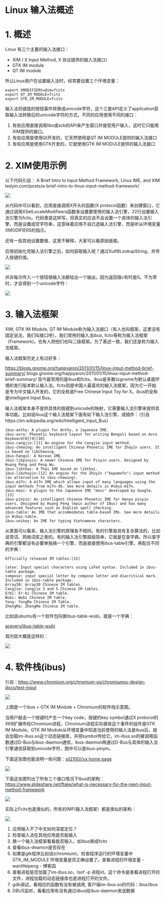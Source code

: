# Linux 输入法概述

# 1\. 概述

Linux 有三个主要的输入法接口：

* XIM ( X Input Method, X 协议提供的输入法接口）
* GTK IM module
* QT IM module

所认Linux用户在设置输入法时，经常要设置三个环境变量：

```
export XMODIFIERS=@im=fcitx
export QT_IM_MODULE=fcitx
export GTK_IM_MODULE=fcitx
```

输入法将键盘的按钮事件转换成unicode字符，这个三套API定义了application获取输入法转换后的unicode字符的方式。不同的应用使用不同的接口：

1. 有些应用直接调用libx或xcb的API来产生窗口并接受用户输入，这时它只能用XIM提供的接口。
2. 有些应用是使用Qt开发的，它天然使用是QT IM MODULE提供的输入法接口
3. 有些应用是使用GTK开发的，它就使用GTK IM MODULE提供的输入法接口

# 2\. XIM使用示例

以下代码引自：
A Brief Intro to Input Method Framework, Linux IME, and XIM
tedyin.com/posts/a-brief-intro-to-linux-input-method-framework/

![](/assets/res/2021-11-03-17-18-58.png)

从代码中可以看到，应用直接调用X开头的函数(X protocol函数）来创建窗口，它通过调用XSetLocaleModifieers函数来设置要使用的输入法引擎，22行设置输入法引擎为fcitx。代码里是这样写，但真实的应该不会设置一个具体的输入法引擎，而是设置成空字符串，这意味着应用不自已选输入法引擎，而是听从环境变量XMODIFIERS的指示。

还有一些其他设置要做，这里不解释，大家可以看原始链接。

应用初始化完输入法引擎之后，如何获取输入呢？通过Xutf8LookupString，并传入按键的值。

![](/assets/res/2021-11-03-17-22-39.png)

并非每次传入一个按钮值输入法都给出一个输出，因为返回值c有时是0。不为零时，才会得到一个unicode字符：

![](/assets/res/2021-11-03-17-22-57.png)

# 3\. 输入法框架

XIM, GTK IM Module, QT IM Module称为输入法接口（有人也叫框架，这里没有固定说法，我们叫接口吧）。我们常用的输入法ibus, fcitx等称为输入法框架（Framework)。也有人把他们也叫二级框架。为了表述一致，我们还是称为输入法框架。

输入法框架历史上有过好多：

https://blogs.gnome.org/happyaron/2011/01/15/linux-input-method-brief-summary/
blogs.gnome.org/happyaron/2011/01/15/linux-input-method-brief-summary/
现今最常用的是ibus和fcitx。ibus是多数以gnome为默认桌面环境的发行版本默认输入法。fcitx则是中国人最喜欢的输入法框架，因为它一开始是专为中文输入开发的，它的全称是Free Chinese Input Toy for X。ibus的全称是Intelligent Input Bus。

输入法框架本身不提供具体的按键到unicode的映射，它需要输入法引擎来提供具体功能。比如说ibus这个输入法框架下面有如下输入法引擎，或插件：（引自https://en.wikipedia.org/wiki/Intelligent\_Input\_Bus）

```
ibus-anthy: A plugin for Anthy, a Japanese IME.
ibus-avro: Phonetic keyboard layout for writing Bengali based on Avro Keyboard[8][9][10]
ibus-cangjie:[11] An engine for the Cangjie input method.
ibus-chewing: An intelligent Chinese Phonetic IME for Zhùyīn users. It is based on libChewing.
ibus-hangul: A Korean IME.
ibus-libpinyin: A newer Chinese IME for Pinyin users. Designed by Huang Peng and Peng Wu.
ibus-libthai: A Thai IME based on libthai.
ibus-libzhuyin:[12] An engine for the Zhùyīn ("bopomofo") input method (an alternative to ibus-chewing).
ibus-m17n: A m17n IME which allows input of many languages using the input methods from m17n-db. See more details in #ibus-m17n.
ibus-mozc: A plugin to the Japanese IME "mozc" developed by Google.[13]
ibus-pinyin: An intelligent Chinese Phonetic IME for Hanyu pinyin users. Designed by Huang Peng (main author of IBus) and has many advanced features such as English spell checking.
ibus-table: An IME that accommodates table-based IMs. See more details in #ibus-table.
ibus-unikey: An IME for typing Vietnamese characters.
```

从里面可以看来，输入法引擎的原理各不相同。有的引擎是具有复杂算法的，比如说常词、网络词库之类的。有的输入法引擎超级简单，它就是在查字典。所以查字典的引擎都没有必要单独搞一个引擎，而是直接使用ibus-table引擎，再配合不同的字典：

```
Officially released IM tables:[15]

latex: Input special characters using LaTeX syntax. Included in ibus-table package.
compose: input special letter by compose letter and diacritical mark. Included in ibus-table package.
Array30: Array30 Chinese IM tables.
Cangjie: Cangjie 3 and 5 Chinese IM tables.
Erbi: Er-bi Chinese IM table.
Wubi: Wubi Chinese IM table.
Yong: YongMa Chinese IM Table.
ZhengMa: ZhengMa Chinese IM table.
```

比如说ubuntu有一个软件包叫做ibus-table-wubi，就是一个字典：

[acevery/ibus-table-wubi](https://link.zhihu.com/?target=https%3A//github.com/acevery/ibus-table-wubi)

其内容大概是这样的：

![](/assets/res/2021-11-03-17-26-03.png)

# 4\. 软件栈\(ibus\)

引自：https://www.chromium.org/chromium-os/chromiumos-design-docs/text-input

![](/assets/res/2021-11-03-17-26-22.png)

上图是一个ibus + GTK IM Module + Chromium的软件栈示意图。

当用户敲击一个按键时产生一个key code，按键的key symbol通过X protocol的XKB扩展传给Chromium进程，Chromium进程实际接收这个事件的组件是GTK IM Module。GTK IM Module从环境变量中知道当前使用的输入法是ibus后，就会加载im-ibus.so这个动态链接库，并把symbol传给它。im-ibus.so的被调用函数通过D-Bus与ibus-daemon通信，ibus-daemon再通过D-Bus与具体的输入法引擎通信获取到unicode字符，图中可以是ibus-pinyin。

下面这张图也能说明一些问题：[sil2100//vx home page](https://link.zhihu.com/?target=http%3A//sil2100.vexillium.org/%3Fid%3Ddev%26sid%3D33)

![](/assets/res/2021-11-03-17-26-36.png)

下面这张图列出了所有三个接口情况下Ibus的架构：https://www.slideshare.net/ftake/what-is-necessary-for-the-next-input-method-framework

![](/assets/res/2021-11-03-17-27-34.png)

实际上Fcitx也是类似的，所有的IMF(输入法框架）都是类似的架构：

![](/assets/res/2021-11-03-17-27-44.png)

1. 应用输入不了中文如何深度定位？
2. 检查输入法在其他应用是否能输入
3. 换一个输入法框架看看能否输入，如ibus换成fcitx
4. 查看ibus-deamon是否存在
5. 如果是gtk程序比如说(chromium)，检查程序运行的环境变量中GTK\_IM\_MODULE 环境变量是否正确设置了。查看进程的环境变量 - wanlifeipeng - 博客园
6. 查看进程是否加载了im-ibus.so，lsof -p 进程id，这个命令是查看进程打开的文件，进程加载的动态链接库也是进程打开的文件。
7. gdb调试，看相应的函数有没有被调用, 客户端im-ibus.so的代码：ibus/ibus
8. DBUS监听，看看应用有没有通过dbus给ibus-daemon发送数据